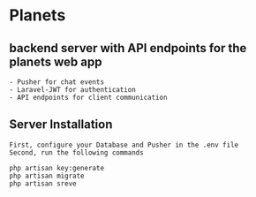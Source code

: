 # Planets
## backend server with API endpoints for the planets web app
    - Pusher for chat events
    - Laravel-JWT for authentication
    - API endpoints for client communication
## Server Installation
    First, configure your Database and Pusher in the .env file 
    Second, run the following commands
```
php artisan key:generate
php artisan migrate
php artisan sreve
```
